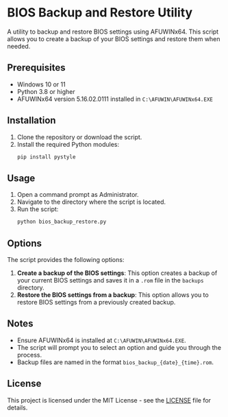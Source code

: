# BIOS Backup and Restore Utility

A utility to backup and restore BIOS settings using AFUWINx64. This script allows you to create a backup of your BIOS settings and restore them when needed.

## Prerequisites

- Windows 10 or 11
- Python 3.8 or higher
- AFUWINx64 version 5.16.02.0111 installed in `C:\AFUWIN\AFUWINx64.EXE`

## Installation

1. Clone the repository or download the script.
2. Install the required Python modules:
    ```sh
    pip install pystyle
    ```

## Usage

1. Open a command prompt as Administrator.
2. Navigate to the directory where the script is located.
3. Run the script:
    ```sh
    python bios_backup_restore.py
    ```

## Options

The script provides the following options:

1. **Create a backup of the BIOS settings**: This option creates a backup of your current BIOS settings and saves it in a `.rom` file in the `backups` directory.
2. **Restore the BIOS settings from a backup**: This option allows you to restore BIOS settings from a previously created backup.

## Notes

- Ensure AFUWINx64 is installed at `C:\AFUWIN\AFUWINx64.EXE`.
- The script will prompt you to select an option and guide you through the process.
- Backup files are named in the format `bios_backup_{date}_{time}.rom`.

## License

This project is licensed under the MIT License - see the [LICENSE](LICENSE) file for details.

